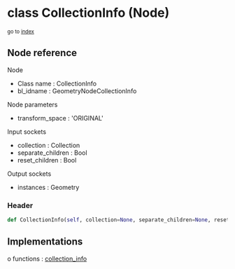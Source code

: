 # class CollectionInfo (Node)

<sub>go to [index](/docs/index.md)</sub>

## Node reference

Node
 - Class name : CollectionInfo
 - bl_idname : GeometryNodeCollectionInfo

Node parameters
 - transform_space : 'ORIGINAL'

Input sockets
 - collection : Collection
 - separate_children : Bool
 - reset_children : Bool

Output sockets
 - instances : Geometry

### Header

``` python
def CollectionInfo(self, collection=None, separate_children=None, reset_children=None, transform_space='ORIGINAL', node_label=None, node_color=None):
```

## Implementations

o functions : [collection_info](#collection_info)

